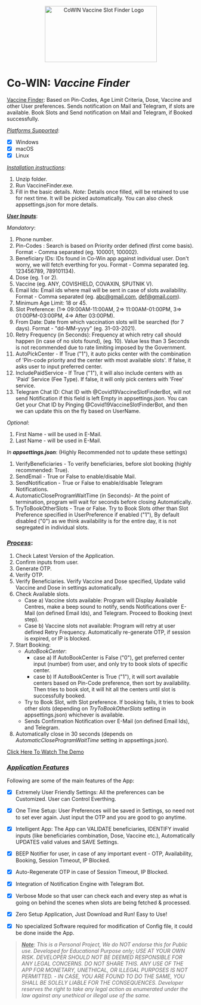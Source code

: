 <p align="center">
  <img src="https://raw.githubusercontent.com/rajatdangra/CoWIN_VaccineFinder/master/data/Icons/vaccine-logo_1.1.png" alt="CoWIN Vaccine Slot Finder Logo" width="300" height="150"/>
</p>

# Co-WIN: _Vaccine Finder_
<ins>Vaccine Finder</ins>: Based on Pin-Codes, Age Limit Criteria, Dose, Vaccine and other User preferences.
Sends notification on Mail and Telegram, if slots are available.
Book Slots and Send notification on Mail and Telegram, if Booked successfully.

<ins>_Platforms Supported_</ins>: 
- [x] Windows
- [x] macOS
- [x] Linux

<ins>_Installation instructions_</ins>:
1. Unzip folder.
2. Run VaccineFinder.exe.
3. Fill in the basic details.
_Note_: Details once filled, will be retained to use for next time. It will be picked automatically. You can also check appsettings.json for more details.


<ins>***User Inputs***</ins>:

_Mandatory_:
1. Phone number.
2. Pin-Codes : Search is based on Priority order defined (first come basis). Format - Comma separated (eg. 100001, 100002).
3. Beneficiary IDs: IDs found in Co-Win app against individual user. Don't worry, we will fetch everthing for you. Format - Comma separated (eg. 123456789, 789101134).
4. Dose (eg. 1 or 2).
5. Vaccine (eg. ANY, COVISHIELD, COVAXIN, SPUTNIK V).
6. Email Ids: Email ids where mail will be sent in case of slots availability. Format - Comma separated (eg. abc@gmail.com, def@gmail.com).
7. Minimum Age Limit: 18 or 45.
8. Slot Preference: (1=> 09:00AM-11:00AM, 2=> 11:00AM-01:00PM, 3=> 01:00PM-03:00PM, 4=> After 03:00PM).
9. From Date: Date from which vaccination slots will be searched (for 7 days). Format - "dd-MM-yyyy" (eg. 31-03-2021).
10. Retry Frequency (in Seconds): Frequency at which retry call should happen (in case of no slots found), (eg. 10). Value less than 3 Seconds is not recommended due to rate limiting imposed by the Government.
11. AutoPickCenter - If True ("1"), it auto picks center with the combination of 'Pin-code priority and the center with most available slots'. If false, it asks user to input preferred center.
12. IncludePaidService - If True ("1"), it will also include centers with as 'Paid' Service (Fee Type). If false, it will only pick centers with 'Free' service.
13. Telegram Chat ID: Chat ID with @Covid19VaccineSlotFinderBot, will not send Notification if this field is left Empty in appsettings.json. You can Get your Chat ID by Pinging @Covid19VaccineSlotFinderBot, and then we can update this on the fly based on UserName.

_Optional_:
1. First Name - will be used in E-Mail.
2. Last Name - will be used in E-Mail.
	
_In **appsettings.json**_: (Highly Recommended not to update these settings)
1. VerifyBeneficiaries - To verify beneficiaries, before slot booking (highly recommended: True).
2. SendEmail - True or False to enable/disable Mail.
3. SendNotification - True or False to enable/disable Telegram Notifications.
4. AutomaticCloseProgramWaitTime (in Seconds)- At the point of termination, program will wait for seconds before closing Automatically.
5. TryToBookOtherSlots - True or False. Try to Book Slots other than Slot Preference specified in UserPreference if enabled ("1"), By default disabled ("0") as we think availability is for the entire day, it is not segregated in individual slots.

### <ins>***Process***</ins>:

1. Check Latest Version of the Application.
2. Confirm inputs from user.
3. Generate OTP.
4. Verify OTP.
5. Verify Beneficiaries. Verify Vaccine and Dose specified, Update valid Vaccine and Dose in settings automatically.
6. Check Available slots.
   - Case a) Vaccine slots available: Program will Display Available Centres, make a beep sound to notify, sends Notifications over E-Mail (on defined Email Ids), and Telegram. Proceed to Booking (next step).			
   - Case b) Vaccine slots not available: Program will retry at user defined Retry Frequency. Automatically re-generate OTP, if session is expired, or IP is blocked.
7. Start Booking:
   - _AutoBookCenter_:
	 - case a) If AutoBookCenter is False ("0"), get preferred center input (number) from user, and only try to book slots of specific center. 
	 - case b) If AutoBookCenter is True ("1"), it will sort available centers based on Pin-Code preference, then sort by availability. Then tries to book slot, it will hit all the centers until slot is successfully booked.
   - Try to Book Slot, with Slot preference. If booking fails, it tries to book other slots (depending on _TryToBookOtherSlots_ setting in appsettings.json) whichever is available.
   - Sends Confirmation Notification over E-Mail (on defined Email Ids), and Telegram.
8. Automatically close in 30 seconds (depends on _AutomaticCloseProgramWaitTime_ setting in appsettings.json).

[Click Here To Watch The Demo](https://www.youtube.com/watch?v=z_5E703sMKY)

### <ins>***Application Features***</ins>

Following are some of the main features of the App:
- [x] Extremely User Friendly Settings: All the preferences can be Customized. User can Control Everthing.
- [x] One Time Setup: User Preferences will be saved in Settings, so need not to set ever again. Just input the OTP and you are good to go anytime.
- [x] Intelligent App: The App can VALIDATE beneficiaries, IDENTIFY invalid inputs (like beneficiaries combination, Dose, Vaccine etc.), Automatically UPDATES valid values and SAVE Settings.
- [x] BEEP Notifier for user, in case of any important event - OTP, Availability, Booking, Session Timeout, IP Blocked.
- [x] Auto-Regenerate OTP in case of Session Timeout, IP Blocked.
- [x] Integration of Notification Engine with Telegram Bot.
- [x] Verbose Mode so that user can check each and every step as what is going on behind the scenes when slots are being fetched & processed.
- [x] Zero Setup Application, Just Download and Run! Easy to Use!
- [x] No specialized Software required for modification of Config file, it could be done inside the App.


> <ins>***Note***</ins>: _This is a Personal Project, We do NOT endorse this for Public use. Developed for Educational Purpose only; USE AT YOUR OWN RISK. DEVELOPER SHOULD NOT BE DEEMED RESPONSIBLE FOR ANY LEGAL CONCERNS. DO NOT SHARE THIS. ANY USE OF THE APP FOR MONETARY, UNETHICAL, OR ILLEGAL PURPOSES IS NOT PERMITTED. - IN CASE, YOU ARE FOUND TO DO THE SAME, YOU SHALL BE SOLELY LIABLE FOR THE CONSEQUENCES. Developer reserves the right to take any legal action as enumerated under the law against any unethical or illegal use of the same._